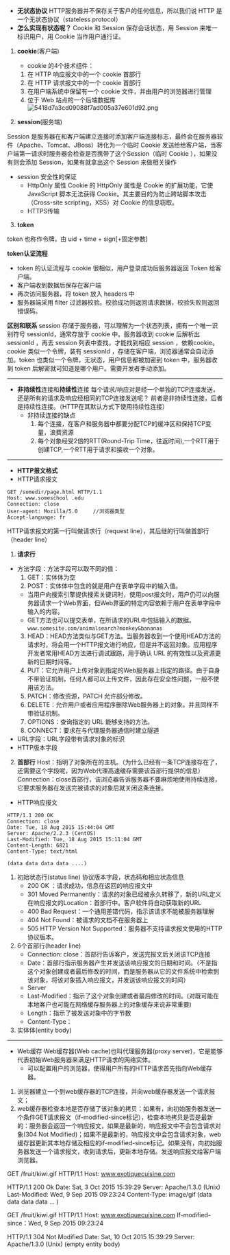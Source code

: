* **无状态协议**
HTTP服务器并不保存关于客户的任何信息，所以我们说 HTTP 是一个无状态协议（stateless protocol）
* **怎么实现有状态呢？**
Cookie 和 Session 保存会话状态，用 Session 来唯一标识用户，用 Cookie 当作用户通行证。
1. **cookie**(客户端)
    * cookie 的4个技术组件：
    1. 在 HTTP 响应报文中的一个 cookie 首部行
    2. 在 HTTP 请求报文中的一个 cookie 首部行
    3. 在用户端系统中保留有一个 cookie 文件，并由用户的浏览器进行管理
    4. 位于 Web 站点的一个后端数据库
![5418d7a3cd09088f7ad005a37e601d92.png](en-resource://database/1304:1)


2. **session**(服务端)

Session 是服务器在和客户端建立连接时添加客户端连接标志，最终会在服务器软件（Apache、Tomcat、JBoss）转化为一个临时 Cookie 发送给给客户端，当客户端第一请求时服务器会检查是否携带了这个Session（临时 Cookie ），如果没有则会添加 Session，如果有就拿出这个 Session 来做相关操作

* session 安全性的保证
    * HttpOnly 属性
Cookie 的 HttpOnly 属性是 Cookie 的扩展功能，它使 JavaScript 脚本无法获得 Cookie。其主要目的为防止跨站脚本攻击（Cross-site scripting，XSS）对 Cookie 的信息窃取。
    * HTTPS传输
    

3. **token**

token 也称作令牌，由 uid + time + sign[+固定参数]

**token认证流程**
* token 的认证流程与 cookie 很相似，用户登录成功后服务器返回 Token 给客户端。
* 客户端收到数据后保存在客户端
* 再次访问服务器，将 token 放入 headers 中
* 服务器端采用 filter 过滤器校验。校验成功则返回请求数据，校验失败则返回错误码。

**区别和联系**
session 存储于服务器，可以理解为一个状态列表，拥有一个唯一识别符号 sessionId，通常存放于 cookie 中。服务器收到 cookie 后解析出 sessionId ，再去 session 列表中查找，才能找到相应 session ，依赖cookie。cookie 类似一个令牌，装有 sessionId ，存储在客户端，浏览器通常会自动添加。token 也类似一个令牌，无状态，用户信息都被加密到 token 中，服务器收到 token 后解密就可知道是哪个用户。需要开发者手动添加。
***
* **非持续性**连接和**持续性**连接
每个请求/响应对是经一个单独的TCP连接发送，还是所有的请求及响应经相同的TCP连接发送呢？
前者是非持续性连接，后者是持续性连接。（HTTP在其默认方式下使用持续性连接）
    * 非持续连接的缺点
        1. 每个连接，在客户和服务器中都要分配TCP的缓冲区和保持TCP变量，浪费资源
        2. 每个对象经受2倍的RTT(Round-Trip Time，往返时间),一个RTT用于创建TCP,一个RTT用于请求和接收一个对象。
***
* **HTTP报文格式**
* HTTP请求报文
```
GET /somedir/page.html HTTP/1.1
Host: www.someschool .edu
Connection: close
User-agent: Mozilla/5.0     //浏览器类型
Accept-language: fr         
```
HTTP请求报文的第一行叫做请求行（request line），其后继的行叫做首部行（header line）
1. **请求行**
* 方法字段：方法字段可以取不同的值：
    1. GET：实体体为空
    2. POST：实体体中包含的就是用户在表单字段中的输入值。
    * 当用户向搜索引擎提供搜索关键词时，使用post报文时，用户仍可以向服务器请求一个Web界面，但Web界面的特定内容依赖于用户在表单字段中输入的内容。  
    * GET方法也可以提交表单，在所请求的URL中包括输入的数据。
    `www.somesite.com/animalsearch?monkey&bananas`
    3. HEAD：HEAD方法类似与GET方法。当服务器收到一个使用HEAD方法的请求时，将会用一个HTTP报文进行响应，但是并不返回对象。应用程序开发者常用HEAD方法进行调试跟踪，用于确认 URL 的有效性以及资源更新的日期时间等。
    4. PUT：它允许用户上传对象到指定的Web服务器上指定的路径。由于自身不带验证机制，任何人都可以上传文件，因此存在安全性问题，一般不使用该方法。
    5. PATCH：修改资源，PATCH 允许部分修改。
    6. DELETE：允许用户或者应用程序删除Web服务器上的对象。并且同样不带验证机制。
    7. OPTIONS：查询指定的 URL 能够支持的方法。
    8. CONNECT：要求在与代理服务器通信时建立隧道
* URL字段：URL字段带有请求对象的标识
* HTTP版本字段
2. **首部行**
    Host：指明了对象所在的主机。（为什么已经有一条TCP连接存在了，还需要这个字段呢，因为Web代理高速缓存需要该首部行提供的信息）
    Connection：close首部行，该浏览器告诉服务器不要麻烦地使用持续连接，它要求服务器在发送完被请求的对象后就关闭这条连接。
    
* HTTP响应报文
```
HTTP/1.1 200 OK
Connection: close
Date: Tue, 18 Aug 2015 15:44:04 GMT
Server: Apache/2.2.3 (CentOS)
Last-Modified: Tue, 18 Aug 2015 15:11:04 GMT
Content-Length: 6821
Content-Type: text/html

(data data data data ....)
```
1. 初始状态行(status line)
    协议版本字段，状态码和相应状态信息
    * 200 OK ：请求成功，信息在返回的响应报文中
    * 301 Moved Permanently：请求的对象已经被永久转移了，新的URL定义在响应报文的Location：首部行中。客户软件将自动获取新的URL
    * 400 Bad Request：一个通用差错代码，指示该请求不能被服务器理解
    * 404 Not Found：被请求的文档不在服务器上
    * 505 HTTP Version Not Supported：服务器不支持请求报文使用的HTTP协议版本。
2. 6个首部行(header line)
    * Connection: close：首部行告诉客户，发送完报文后关闭该TCP连接
    * Date：首部行指示服务器产生并发送该响应报文的日期和时间。（不是指这个对象创建或者最后修改的时间，而是服务器从它的文件系统中检索到该对象，将该对象插入响应报文，并发送该响应报文的时间）
    * Server
    * Last-Modified：指示了这个对象创建或者最后修改的时间。(对既可能在本地客户也可能在网络缓存服务器上的对象缓存来说非常重要)
    * Length：指示了被发送对象中的字节数
    * Content-Type：
3. 实体体(entity body)
***
* Web缓存
Web缓存器(Web cache)也叫代理服务器(proxy server)，它是能够代表初始Web服务器来满足HTTP请求的网络实体。
    * 可以配置用户的浏览器，使得用户所有的HTTP请求首先指向Web缓存器。

1. 浏览器建立一个到web缓存器的TCP连接，并向web缓存器发送一个请求报文；
2. web缓存器检查本地是否存储了该对象的拷贝：如果有，向初始服务器发送一个条件GET请求报文（if-modified-since标记），检查本地拷贝是否是最新的：服务器会返回一个响应报文，如果是最新的，响应报文中不会包含请求对象(304 Not Modified)；如果不是最新的，响应报文中会包含请求对象，web缓存器更新其本地存储及相应的if-modified-since标记。如果没有，向初始服务器发送一个请求报文，收到请求后，更新本地存储。发送响应报文给客户端浏览器。

GET /fruit/kiwi.gif HTTP/1.1
Host: www.exotiquecuisine.com

HTTP/1.1 200 Ok
Date: Sat, 3 Oct 2015 15:39:29
Server: Apache/1.3.0 (Unix)
Last-Modified: Wed, 9 Sep 2015 09:23:24
Content-Type: image/gif
(data data data data ... ) 

GET /fruit/kiwi.gif HTTP/1.1
Host: www.exotiquecuisine.com
If-modified-since：Wed, 9 Sep 2015 09:23:24

HTTP/1.1 304 Not Modified
Date: Sat, 10 Oct 2015 15:39:29
Server: Apache/1.3.0 (Unix)
(empty entity body)

